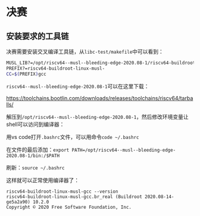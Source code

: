 # 决赛

## 安装要求的工具链

决赛需要安装交叉编译工具链，从`libc-test/makefile`中可以看到：

```bash
MUSL_LIB?=/opt/riscv64--musl--bleeding-edge-2020.08-1/riscv64-buildroot-linux-musl/sysroot/lib64/
PREFIX?=riscv64-buildroot-linux-musl-
CC=$(PREFIX)gcc
```

`riscv64--musl--bleeding-edge-2020.08-1`可以在这里下载：

https://toolchains.bootlin.com/downloads/releases/toolchains/riscv64/tarballs/

解压到`/opt/riscv64--musl--bleeding-edge-2020.08-1`，然后修改环境变量让shell可以访问到编译器：

用vs code打开`.bashrc`文件，可以用命令`code ~/.bashrc`

在文件的最后添加：`export PATH=/opt/riscv64--musl--bleeding-edge-2020.08-1/bin:/$PATH`

刷新：`source ~/.bashrc`

这样就可以正常使用编译器了：

```shell
riscv64-buildroot-linux-musl-gcc --version
riscv64-buildroot-linux-musl-gcc.br_real (Buildroot 2020.08-14-ge5a2a90) 10.2.0
Copyright © 2020 Free Software Foundation, Inc.
```

